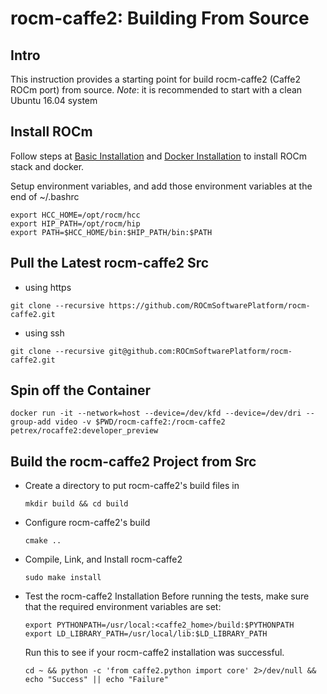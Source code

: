 # rocm-caffe2: Building From Source

## Intro
This instruction provides a starting point for build rocm-caffe2 (Caffe2 ROCm port) from source.
*Note*: it is recommended to start with a clean Ubuntu 16.04 system

## Install ROCm

Follow steps at [Basic Installation](https://github.com/petrex/rocm_caffe2/blob/documentation/rocm_docs/caffe2-install-basic.md) and [Docker Installation](https://github.com/petrex/rocm_caffe2/blob/documentation/rocm_docs/caffe2-docker.md) to install ROCm stack and docker.

Setup environment variables, and add those environment variables at the end of ~/.bashrc 
```
export HCC_HOME=/opt/rocm/hcc
export HIP_PATH=/opt/rocm/hip
export PATH=$HCC_HOME/bin:$HIP_PATH/bin:$PATH
```

## Pull the Latest rocm-caffe2 Src
* using https

```
git clone --recursive https://github.com/ROCmSoftwarePlatform/rocm-caffe2.git
```

* using ssh 

```
git clone --recursive git@github.com:ROCmSoftwarePlatform/rocm-caffe2.git
```

## Spin off the Container
	
`docker run -it --network=host --device=/dev/kfd --device=/dev/dri --group-add video -v $PWD/rocm-caffe2:/rocm-caffe2 petrex/rocaffe2:developer_preview`

## Build the rocm-caffe2 Project from Src

* Create a directory to put rocm-caffe2's build files in 

	`mkdir build && cd build`

* Configure rocm-caffe2's build 
 
	`cmake ..`

* Compile, Link, and Install rocm-caffe2 

	`sudo make install`
	
* Test the rocm-caffe2 Installation 
	Before running the tests, make sure that the required environment variables are set:
	```
	export PYTHONPATH=/usr/local:<caffe2_home>/build:$PYTHONPATH 
	export LD_LIBRARY_PATH=/usr/local/lib:$LD_LIBRARY_PATH
	```

	Run this to see if your rocm-caffe2 installation was successful. 
	
	`cd ~ && python -c 'from caffe2.python import core' 2>/dev/null && echo "Success" || echo "Failure"`
